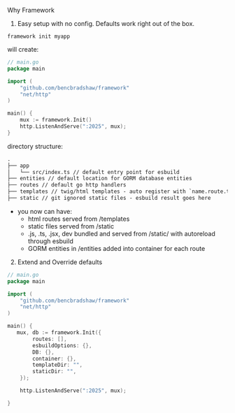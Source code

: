 Why Framework

1. Easy setup with no config. Defaults work right out of the box.

```shell
framework init myapp
```

will create:

```go
// main.go
package main

import (
    "github.com/bencbradshaw/framework"
    "net/http"
)

main() {
    mux := framework.Init()
	http.ListenAndServe(":2025", mux);
}
```

directory structure:

```txt
.
├── app
│   └── src/index.ts // default entry point for esbuild
├── entities // default location for GORM database entities
├── routes // default go http handlers
├── templates // twig/html templates - auto register with `name.route.twig`
├── static // git ignored static files - esbuild result goes here
```

- you now can have:
  - html routes served from /templates
  - static files served from /static
  - .js, .ts, .jsx, dev bundled and served from /static/ with autoreload through esbuild
  - GORM entities in /entities added into container for each route

2. Extend and Override defaults

```go
// main.go
package main

import (
    "github.com/bencbradshaw/framework"
    "net/http"
)

main() {
   mux, db := framework.Init({
        routes: [],
        esbuildOptions: {},
        DB: {},
        container: {},
        templateDir: "",
        staticDir: "",
    });

    http.ListenAndServe(":2025", mux);

}
```
